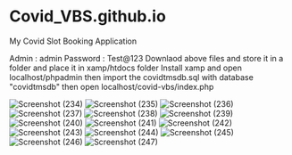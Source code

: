 # Covid_VBS.github.io
My Covid Slot Booking Application


Admin : admin
Password : Test@123
Downlaod above files and store it in a folder and place it in xamp/htdocs  folder
Install xamp and open localhost/phpadmin
then import the covidtmsdb.sql with database "covidtmsdb"
then open localhost/covid-vbs/index.php

![Screenshot (234)](https://github.com/shubhamsingh9554/Covid_VBS.github.io/assets/87975363/0cbe1a0a-37f6-4bdb-b129-5a6c04003fe0)
![Screenshot (235)](https://github.com/shubhamsingh9554/Covid_VBS.github.io/assets/87975363/4c79aa26-f726-4948-b769-4359add30c42)
![Screenshot (236)](https://github.com/shubhamsingh9554/Covid_VBS.github.io/assets/87975363/6ddc47ed-c682-426d-807f-310ebf54d2e4)
![Screenshot (237)](https://github.com/shubhamsingh9554/Covid_VBS.github.io/assets/87975363/53a4874f-9e14-4e44-8290-a188a704144d)
![Screenshot (238)](https://github.com/shubhamsingh9554/Covid_VBS.github.io/assets/87975363/cf0a645e-2f3f-4185-acbc-6fd5e8839f91)
![Screenshot (239)](https://github.com/shubhamsingh9554/Covid_VBS.github.io/assets/87975363/1ea288d7-0ea8-471e-95c1-d4c2b417edc1)
![Screenshot (240)](https://github.com/shubhamsingh9554/Covid_VBS.github.io/assets/87975363/39b58f7c-066d-4ec4-b8f0-3e4082ff0be7)
![Screenshot (241)](https://github.com/shubhamsingh9554/Covid_VBS.github.io/assets/87975363/c25cfcf6-b633-4f01-9186-eb0d254d5d25)
![Screenshot (242)](https://github.com/shubhamsingh9554/Covid_VBS.github.io/assets/87975363/5eebc98b-fb64-43ed-81ff-37b73634e968)
![Screenshot (243)](https://github.com/shubhamsingh9554/Covid_VBS.github.io/assets/87975363/61cafd7c-6fdf-4e24-97bc-46569c8ddbe9)
![Screenshot (244)](https://github.com/shubhamsingh9554/Covid_VBS.github.io/assets/87975363/bb002088-0d94-4856-a005-55f9cacbb9aa)
![Screenshot (245)](https://github.com/shubhamsingh9554/Covid_VBS.github.io/assets/87975363/65195f73-0c5a-492f-bfea-b9e3715d950b)
![Screenshot (246)](https://github.com/shubhamsingh9554/Covid_VBS.github.io/assets/87975363/f34ea8a1-8667-4c16-b9fa-0f367910d038)
![Screenshot (247)](https://github.com/shubhamsingh9554/Covid_VBS.github.io/assets/87975363/1c95fb62-c722-40be-bbe9-4e2a36226190)
